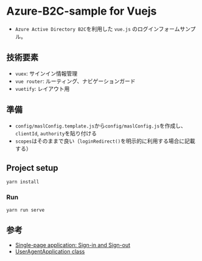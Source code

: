 # Azure-B2C-sample for Vuejs

- `Azure Active Directory B2C`を利用した `vue.js` のログインフォームサンプル。

## 技術要素

- `vuex`: サインイン情報管理
- `vue router`: ルーティング、ナビゲーションガード
- `vuetify`: レイアウト用

## 準備

- `config/maslConfig.template.js`から`config/maslConfig.js`を作成し、`clientId`, `authority`を貼り付ける
- `scopes`はそのままで良い（`loginRedirect()`を明示的に利用する場合に記載する）

## Project setup

```
yarn install
```

### Run

```
yarn run serve
```

## 参考

- [Single-page application: Sign-in and Sign-out](https://docs.microsoft.com/bs-latn-ba/azure/active-directory/develop/scenario-spa-sign-in?tabs=javascript)
- [UserAgentApplication class](https://pub.dev/documentation/msal_js/latest/msal_js/UserAgentApplication-class.html)
